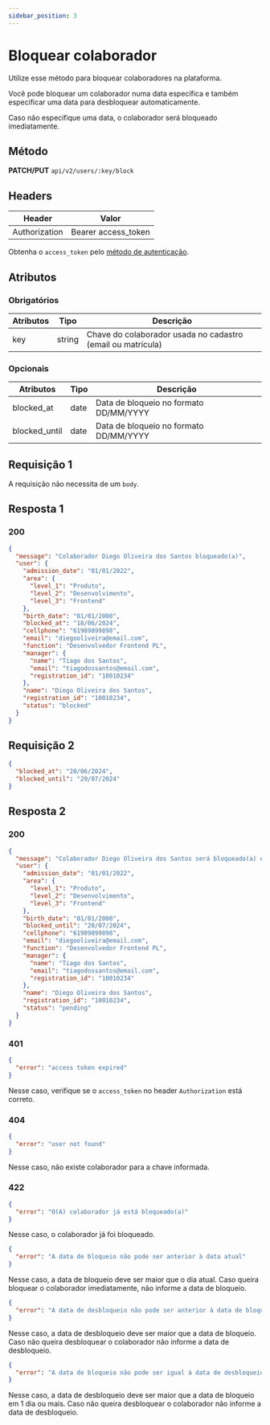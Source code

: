 ```yaml
---
sidebar_position: 3
---
```


# Bloquear colaborador

Utilize esse método para bloquear colaboradores na plataforma.

Você pode bloquear um colaborador numa data específica e também especificar uma data para desbloquear automaticamente.

Caso não especifique uma data, o colaborador será bloqueado imediatamente.

## Método

**PATCH/PUT**
`api/v2/users/:key/block`

## Headers

| Header        | Valor               |
| ------------- | ------------------- |
| Authorization | Bearer access_token |

Obtenha o `access_token` pelo [método de autenticação](/api/autenticacao).

## Atributos

### Obrigatórios

| Atributos | Tipo   | Descrição                                                   |
| --------- | ------ | ----------------------------------------------------------- |
| key       | string | Chave do colaborador usada no cadastro (email ou matrícula) |

### Opcionais

| Atributos     | Tipo | Descrição                              |
| ------------- | ---- | -------------------------------------- |
| blocked_at    | date | Data de bloqueio no formato DD/MM/YYYY |
| blocked_until | date | Data de bloqueio no formato DD/MM/YYYY |

## Requisição 1

A requisição não necessita de um `body`.

## Resposta 1

### 200

```json
{
  "message": "Colaborador Diego Oliveira dos Santos bloqueado(a)",
  "user": {
    "admission_date": "01/01/2022",
    "area": {
      "level_1": "Produto",
      "level_2": "Desenvolvimento",
      "level_3": "Frontend"
    },
    "birth_date": "01/01/2000",
    "blocked_at": "18/06/2024",
    "cellphone": "61989899898",
    "email": "diegooliveira@email.com",
    "function": "Desenvolvedor Frontend PL",
    "manager": {
      "name": "Tiago dos Santos",
      "email": "tiagodossantos@email.com",
      "registration_id": "10010234"
    },
    "name": "Diego Oliveira dos Santos",
    "registration_id": "10010234",
    "status": "blocked"
  }
}
```

## Requisição 2

```json
{
  "blocked_at": "20/06/2024",
  "blocked_until": "20/07/2024"
}
```

## Resposta 2

### 200

```json
{
  "message": "Colaborador Diego Oliveira dos Santos será bloqueado(a) em 20/06/2024",
  "user": {
    "admission_date": "01/01/2022",
    "area": {
      "level_1": "Produto",
      "level_2": "Desenvolvimento",
      "level_3": "Frontend"
    },
    "birth_date": "01/01/2000",
    "blocked_until": "20/07/2024",
    "cellphone": "61989899898",
    "email": "diegooliveira@email.com",
    "function": "Desenvolvedor Frontend PL",
    "manager": {
      "name": "Tiago dos Santos",
      "email": "tiagodossantos@email.com",
      "registration_id": "10010234"
    },
    "name": "Diego Oliveira dos Santos",
    "registration_id": "10010234",
    "status": "pending"
  }
}
```

### 401

```json
{
  "error": "access token expired"
}
```

Nesse caso, verifique se o `access_token` no header `Authorization` está correto.

### 404

```json
{
  "error": "user not found"
}
```

Nesse caso, não existe colaborador para a chave informada.

### 422

```json
{
  "error": "O(A) colaborador já está bloqueado(a)"
}
```

Nesse caso, o colaborador já foi bloqueado.

```json
{
  "error": "A data de bloqueio não pode ser anterior à data atual"
}
```

Nesse caso, a data de bloqueio deve ser maior que o dia atual. Caso queira bloquear o colaborador imediatamente, não informe a data de bloqueio.

```json
{
  "error": "A data de desbloqueio não pode ser anterior à data de bloqueio"
}
```

Nesse caso, a data de desbloqueio deve ser maior que a data de bloqueio. Caso não queira desbloquear o colaborador não informe a data de desbloqueio.

```json
{
  "error": "A data de bloqueio não pode ser igual à data de desbloqueio"
}
```

Nesse caso, a data de desbloqueio deve ser maior que a data de bloqueio em 1 dia ou mais. Caso não queira desbloquear o colaborador não informe a data de desbloqueio.
